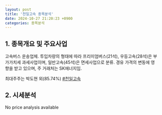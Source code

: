 ```yaml
---
layout: post
title: '천일고속 종목분석'
date: 2024-10-27 21:20:23 +0900
categories: 종목분석
---
```


## 1. 종목개요 및 주요사업

고속버스 운송업체. 투입차량의 형태에 따라 프리미엄버스(21석), 우등고속(28석)은 부가가치세 과세사업이며, 일반고속(45석)은 면세사업으로 분류. 경유 가격의 변동에 영향을 받고 있으며, 주 거래처는 SK에너지임. 

최대주주는 박도현 외(85.74%)
[#천일고속](#)

## 2. 시세분석

No price analysis available
